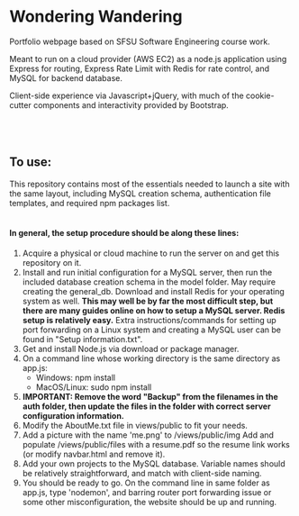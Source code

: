 # Wondering Wandering
Portfolio webpage based on SFSU Software Engineering course work.

Meant to run on a cloud provider (AWS EC2) as a node.js application using Express for routing, Express Rate Limit with Redis for rate control, and MySQL for backend database.

Client-side experience via Javascript+jQuery, with much of the cookie-cutter components and interactivity provided by Bootstrap.
<br></br>
<br></br>
## To use:
This repository contains most of the essentials needed to launch a site with the same layout, including MySQL creation schema, authentication file templates, and required npm packages list.
<br></br>
#### In general, the setup procedure should be along these lines:
1. Acquire a physical or cloud machine to run the server on and get this repository on it.
2. Install and run initial configuration for a MySQL server, then run the included database creation schema in the model folder. May require creating the general_db. Download and install Redis for your operating system as well. __This may well be by far the most difficult step, but there are many guides online on how to setup a MySQL server. Redis setup is relatively easy.__ Extra instructions/commands for setting up port forwarding on a Linux system and creating a MySQL user can be found in "Setup information.txt".
3. Get and install Node.js via download or package manager.
4. On a command line whose working directory is the same directory as app.js:
     - Windows: npm install
     - MacOS/Linux: sudo npm install
5. __IMPORTANT: Remove the word "Backup" from the filenames in the auth folder, then update the files in the folder with correct server configuration information.__
6. Modify the AboutMe.txt file in views/public to fit your needs.
7. Add a picture with the name 'me.png' to /views/public/img Add and populate /views/public/files with a resume.pdf so the resume link works (or modify navbar.html and remove it).
8. Add your own projects to the MySQL database. Variable names should be relatively straightforward, and match with client-side naming.
9. You should be ready to go. On the command line in same folder as app.js, type 'nodemon', and barring router port forwarding issue or some other misconfiguration, the website should be up and running.
